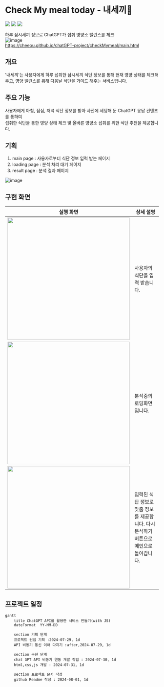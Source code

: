 # Check My meal today - 내세끼🍙 

<img src="https://img.shields.io/badge/HTML5-E34F26?style=flat-square&logo=html5&logoColor=black"> <img src="https://img.shields.io/badge/CSS3-1572B6?style=flat-square&logo=CSS3&logoColor=black"> <img src="https://img.shields.io/badge/JavaScript-F7DF1E?style=flat-square&logo=JavaScript&logoColor=black">



하루 삼시세끼 정보로 ChatGPT가 섭취 영양소 밸런스를 체크 <br>
![image](https://github.com/user-attachments/assets/594a0809-590f-4327-80d8-e17dd94432e7) <br>
https://cheeou.github.io/chatGPT-project/checkMymeal/main.html

## 개요
'내세끼'는 사용자에게 하루 섭취한 삼시세끼 식단 정보를 통해 현재 영양 상태를 체크해주고, 영양 밸런스를 위해 다음날 식단을 가이드 해주는 서비스입니다.

## 주요 기능
사용자에게 아침, 점심, 저녁 식단 정보를 받아 사전에 세팅해 둔 ChatGPT 응답 컨텐츠를 통하여<br> 
섭취한 식단을 통한 영양 상태 체크 및 올바른 영양소 섭취를 위한 식단 추천을 제공합니다.

## 기획
1. main page : 사용자로부터 식단 정보 입력 받는 페이지
2. loading page : 분석 처리 대기 페이지
3. result page : 분석 결과 페이지 <br>

![image](https://github.com/user-attachments/assets/a74a0f19-bdf4-4a12-a6a0-9d98ae38ac3d)

## 구현 화면
| 실행 화면 | 상세 설명 |
|-----------|------------|
| <img src="https://github.com/user-attachments/assets/8a0b7d4c-1634-49c1-a654-2adbb79f7455" width="400" height="400"/>  | 사용자의 식단을 입력 받습니다.    |
| <img src="https://github.com/user-attachments/assets/d54e1455-e257-412a-a8de-18cbe2514cc5" width="400" height="400"/>    | 분석중의 로딩화면 입니다.    |
| <img src="https://github.com/user-attachments/assets/aea7a0ef-5e49-4f1a-8d78-362674ca2a58" width="400" height="400"/>    | 입력된 식단 정보로 맞춤 정보를 제공합니다. 다시 분석하기 버튼으로 메인으로 돌아갑니다.   |


## 프로젝트 일정

```mermaid
gantt
    title ChatGPT API를 활용한 서비스 만들기(with JS)
    dateFormat  YY-MM-DD

    section 기획 단계
    프로젝트 컨셉 기획 :2024-07-29, 1d
    API 비동기 통신 이해 다지기 :after,2024-07-29, 1d 

    section 구현 단계
    chat GPT API 비동기 연동 개발 작업 : 2024-07-30, 1d
    html,css,js 개발 : 2024-07-31, 1d

    section 프로젝트 문서 작성
    github Readme 작성 : 2024-08-01, 1d
```
